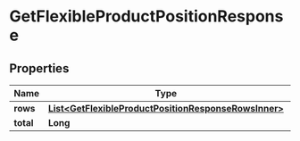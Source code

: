 

# GetFlexibleProductPositionResponse


## Properties

| Name | Type | Description | Notes |
|------------ | ------------- | ------------- | -------------|
|**rows** | [**List&lt;GetFlexibleProductPositionResponseRowsInner&gt;**](GetFlexibleProductPositionResponseRowsInner.md) |  |  [optional] |
|**total** | **Long** |  |  [optional] |



